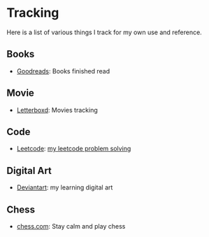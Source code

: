 # Tracking
Here is a list of various things I track for my own use and reference.

## Books
+ [Goodreads](https://www.goodreads.com/user/show/40601906-ginny): Books finished read

## Movie
+ [Letterboxd](https://letterboxd.com/giinny9x/): Movies tracking 

## Code
+ [Leetcode](https://leetcode.com/dice196/): [my leetcode problem solving](https://github.com/giinnynguyen/LeetCode)

## Digital Art
+ [Deviantart](https://www.deviantart.com/excalibur3575): my learning digital art

## Chess
+ [chess.com](https://www.chess.com/member/prudentia3575): Stay calm and play chess
